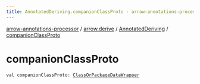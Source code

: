 ```yaml
---
title: AnnotatedDeriving.companionClassProto - arrow-annotations-processor
---
```


[arrow-annotations-processor](../../index.html) / [arrow.derive](../index.html) / [AnnotatedDeriving](index.html) / [companionClassProto](./companion-class-proto.html)

# companionClassProto

`val companionClassProto: `[`ClassOrPackageDataWrapper`](../../arrow.common.utils/-class-or-package-data-wrapper/index.html)